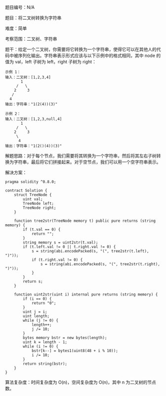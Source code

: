 题目编号：N/A

题目：将二叉树转换为字符串

难度：简单

考察范围：二叉树、字符串

题干：给定一个二叉树，你需要将它转换为一个字符串，使得它可以在其他人的代码中被序列化输出。字符串表示形式应该与以下示例中的格式相同，其中 node 的值为 val，left 子树为 left，right 子树为 right：

```solidity
示例 1：
输入：二叉树：[1,2,3,4]
       1
     /   \
    2     3
   /    
  4     
输出：字符串："1(2(4))(3)"

示例 2：
输入：二叉树：[1,2,3,null,4]
       1
     /   \
    2     3
     \  
      4 
输出：字符串："1(2()(4))(3)"
```

解题思路：对于每个节点，我们需要将其转换为一个字符串，然后将其左右子树转换为字符串，最后将它们拼接起来。对于空节点，我们可以用一个空字符串表示。

解决方案：

```solidity
pragma solidity ^0.8.0;

contract Solution {
    struct TreeNode {
        uint val;
        TreeNode left;
        TreeNode right;
    }

    function tree2str(TreeNode memory t) public pure returns (string memory) {
        if (t.val == 0) {
            return "";
        }
        string memory s = uint2str(t.val);
        if (t.left.val != 0 || t.right.val != 0) {
            s = string(abi.encodePacked(s, "(", tree2str(t.left), ")"));
            if (t.right.val != 0) {
                s = string(abi.encodePacked(s, "(", tree2str(t.right), ")"));
            }
        }
        return s;
    }

    function uint2str(uint i) internal pure returns (string memory) {
        if (i == 0) {
            return "0";
        }
        uint j = i;
        uint length;
        while (j != 0) {
            length++;
            j /= 10;
        }
        bytes memory bstr = new bytes(length);
        uint k = length - 1;
        while (i != 0) {
            bstr[k--] = bytes1(uint8(48 + i % 10));
            i /= 10;
        }
        return string(bstr);
    }
}
```

算法复杂度：时间复杂度为 O(n)，空间复杂度为 O(n)，其中 n 为二叉树的节点数。